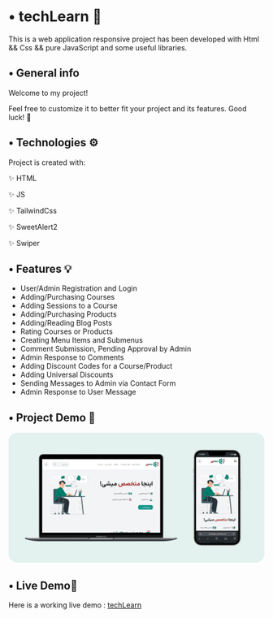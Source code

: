 # • techLearn 🚀
This is a web application responsive project has been developed with Html && Css && pure JavaScript and some useful libraries.

<h2>• General info </h2>

Welcome to my project!

Feel free to customize it to better fit your project and its features. Good luck! 🚀

<h2>• Technologies ⚙️ </h2>

Project is created with:


✨ HTML   

✨ JS

✨ TailwindCss 

✨ SweetAlert2

✨ Swiper

<h2>• Features 💡 </h2>

* User/Admin Registration and Login
* Adding/Purchasing Courses
* Adding Sessions to a Course
* Adding/Purchasing Products
* Adding/Reading Blog Posts
* Rating Courses or Products
* Creating Menu Items and Submenus
* Comment Submission, Pending Approval by Admin
* Admin Response to Comments
* Adding Discount Codes for a Course/Product
* Adding Universal Discounts
* Sending Messages to Admin via Contact Form
* Admin Response to User Message

## • Project Demo 🎥
![Demo](./public/images/demo.png)



## • Live Demo🤘
Here is a working live demo :  [techLearn](https://techlearn-front.liara.run/public/)
